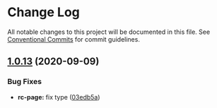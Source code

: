 # Change Log

All notable changes to this project will be documented in this file.
See [Conventional Commits](https://conventionalcommits.org) for commit guidelines.

## [1.0.13](https://github.com/aliyun/console-components/compare/@alicloud/console-components-page@1.0.11...@alicloud/console-components-page@1.0.13) (2020-09-09)


### Bug Fixes

* **rc-page:** fix type ([03edb5a](https://github.com/aliyun/console-components/commit/03edb5adafa4e17163c2adffb5ea7f078b16f179))

